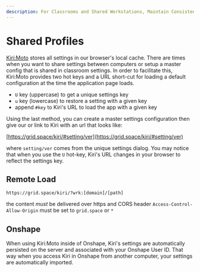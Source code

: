 ```yaml
---
description: For Classrooms and Shared Workstations, Maintain Consistent Setups
---
```


# Shared Profiles

[Kiri:Moto](https://grid.space/kiri/) stores all settings in our browser's local cache. There are times when you want to share settings between computers or setup a master config that is shared in classroom settings. In order to facilitate this, Kiri:Moto provides two hot keys and a URL short-cut for loading a default configuration at the time the application page loads.

- `U` key (uppercase) to get a unique settings key
- `u` key (lowercase) to restore a setting with a given key
- append `#key` to Kiri's URL to load the app with a given key

Using the last method, you can create a master settings configuration then give our or link to Kiri with an url that looks like:

[https://grid.space/kiri/#setting/ver](https://grid.space/kiri/#setting/ver)

where `setting/ver` comes from the unique settings dialog. You may notice that when you use the `U` hot-key, Kiri's URL changes in your browser to reflect the settings key.

## Remote Load

`https://grid.space/kiri/?wrk:[domain]/[path]`

the content _must_ be delivered over https and CORS header `Access-Control-Allow-Origin` must be set to `grid.space` or `*`

## Onshape

When using Kiri:Moto inside of Onshape, Kiri's settings are automatically persisted on the server and associated with your Onshape User ID. That way when you access Kiri in Onshape from another computer, your settings are automatically imported.
